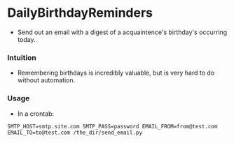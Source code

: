 # DailyBirthdayReminders

-   Send out an email with a digest of a acquaintence's birthday's occurring today.

### Intuition

-   Remembering birthdays is incredibly valuable, but is very hard to do without automation.

### Usage

-   In a crontab:

```{bash}
SMTP_HOST=smtp.site.com SMTP_PASS=password EMAIL_FROM=from@test.com EMAIL_TO=to@test.com /the_dir/send_email.py

```
